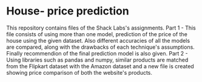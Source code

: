 # House- price prediction

This repository contains files of the Shack Labs's assignments.
Part 1 - This file consists of using more than one model, prediction of the price of the house using the given dataset. Also different accuracies of all the models are compared, along with the drawbacks of each technique's assumptions. Finally recommendion of the final prediction model is also given.
Part 2 - Using libraries such as pandas and numpy, similar products are matched from the Flipkart dataset with the Amazon dataset and a new file is created showing price comparison of both the website's products.
